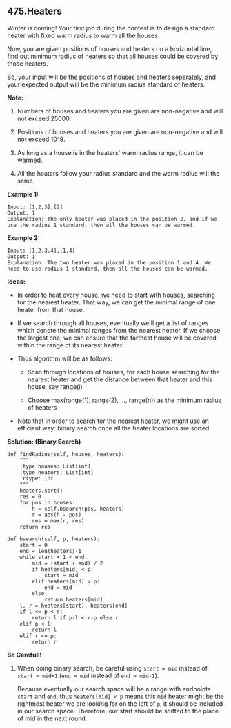 ## 475.Heaters

Winter is coming! Your first job during the contest is to design a standard heater with fixed warm radius to warm all the houses.

Now, you are given positions of houses and heaters on a horizontal line, find out minimum radius of heaters so that all houses could be covered by those heaters.

So, your input will be the positions of houses and heaters seperately, and your expected output will be the minimum radius standard of heaters.

**Note:**

1. Numbers of houses and heaters you are given are non-negative and will not exceed 25000.

2. Positions of houses and heaters you are given are non-negative and will not exceed 10^9.

3. As long as a house is in the heaters' warm radius range, it can be warmed.

4. All the heaters follow your radius standard and the warm radius will the same.

**Example 1:**

    Input: [1,2,3],[2]
    Output: 1
    Explanation: The only heater was placed in the position 2, and if we use the radius 1 standard, then all the houses can be warmed.
**Example 2:**

    Input: [1,2,3,4],[1,4]
    Output: 1
    Explanation: The two heater was placed in the position 1 and 4. We need to use radius 1 standard, then all the houses can be warmed.
    
**Ideas:**

* In order to heat every house, we need to start with houses, searching for the nearest heater. That way, we can get the minimal range of one heater from that house.
* If we search through all houses, eventually we'll get a list of ranges which denote the minimal ranges from the nearest heater. If we choose the largest one, we can ensure that the farthest house will be covered within the range of its nearest heater.
* Thus algorithm will be as follows:

    * Scan through locations of houses, for each house searching for the nearest heater and get the distance between that heater and this house, say range(i)
    
    * Choose max(range(1), range(2), ..., range(n)) as the minimum radius of heaters
    
* Note that in order to search for the nearest heater, we might use an efficient way: binary search once all the heater locations are sorted.

**Solution: (Binary Search)**


    def findRadius(self, houses, heaters):
        """
        :type houses: List[int]
        :type heaters: List[int]
        :rtype: int
        """
        heaters.sort()
        res = 0
        for pos in houses:
            h = self.bsearch(pos, heaters)
            r = abs(h - pos)
            res = max(r, res)
        return res
        
    def bsearch(self, p, heaters):
        start = 0
        end = len(heaters)-1
        while start + 1 < end:
            mid = (start + end) / 2
            if heaters[mid] < p:
                start = mid
            elif heaters[mid] > p:
                end = mid
            else:
                return heaters[mid]
        l, r = heaters[start], heaters[end]
        if l <= p < r:
            return l if p-l < r-p else r
        elif p < l:
            return l
        elif r <= p:
            return r
            
**Be Carefull!**
 
1. When doing binary search, be careful using `start = mid` instead of `start = mid+1` (`end = mid` instead of `end = mid-1`). 

    Because eventually our search space will be a range with endpoints `start` and `end`, thus `heaters[mid] < p` means this `mid` heater might be the rightmost heater we are looking for on the left of `p`, it should be included in our search space. Therefore, our start should be shifted to the place of mid in the next round. 
            